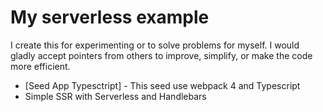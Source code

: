 # My serverless example

I create this for experimenting or to solve problems for myself. I would gladly accept pointers from others to improve, simplify, or make the code more efficient.

- [Seed App Typesctript] - This seed use webpack 4 and Typescript
- Simple SSR with Serverless and Handlebars
